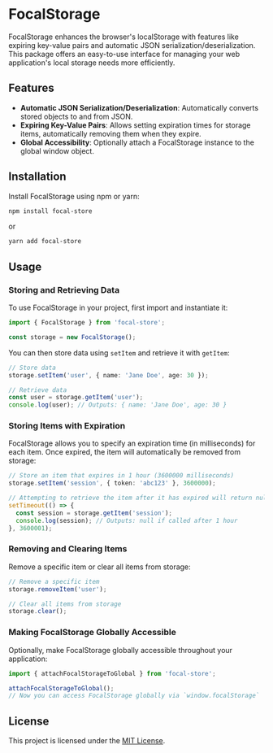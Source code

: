 # FocalStorage

FocalStorage enhances the browser's localStorage with features like expiring key-value pairs and automatic JSON serialization/deserialization. This package offers an easy-to-use interface for managing your web application's local storage needs more efficiently.

## Features

- **Automatic JSON Serialization/Deserialization**: Automatically converts stored objects to and from JSON.
- **Expiring Key-Value Pairs**: Allows setting expiration times for storage items, automatically removing them when they expire.
- **Global Accessibility**: Optionally attach a FocalStorage instance to the global window object.

## Installation

Install FocalStorage using npm or yarn:

```sh
npm install focal-store
```

or

```sh
yarn add focal-store
```

## Usage

### Storing and Retrieving Data

To use FocalStorage in your project, first import and instantiate it:

```typescript
import { FocalStorage } from 'focal-store';

const storage = new FocalStorage();
```

You can then store data using `setItem` and retrieve it with `getItem`:

```typescript
// Store data
storage.setItem('user', { name: 'Jane Doe', age: 30 });

// Retrieve data
const user = storage.getItem('user');
console.log(user); // Outputs: { name: 'Jane Doe', age: 30 }
```

### Storing Items with Expiration

FocalStorage allows you to specify an expiration time (in milliseconds) for each item. Once expired, the item will automatically be removed from storage:

```typescript
// Store an item that expires in 1 hour (3600000 milliseconds)
storage.setItem('session', { token: 'abc123' }, 3600000);

// Attempting to retrieve the item after it has expired will return null
setTimeout(() => {
  const session = storage.getItem('session');
  console.log(session); // Outputs: null if called after 1 hour
}, 3600001);
```

### Removing and Clearing Items

Remove a specific item or clear all items from storage:

```typescript
// Remove a specific item
storage.removeItem('user');

// Clear all items from storage
storage.clear();
```

### Making FocalStorage Globally Accessible

Optionally, make FocalStorage globally accessible throughout your application:

```typescript
import { attachFocalStorageToGlobal } from 'focal-store';

attachFocalStorageToGlobal();
// Now you can access FocalStorage globally via `window.focalStorage`
```

## License

This project is licensed under the [MIT License](https://opensource.org/license/mit).